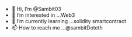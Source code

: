 - 👋 Hi, I’m @Sambit03
- 👀 I’m interested in ...Web3
- 🌱 I’m currently learning ...solidity smartcontract
- 📫 How to reach me ...@sambitDoteth

<!---
Sambit03/Sambit03 is a ✨ special ✨ repository because its `README.md` (this file) appears on your GitHub profile.
You can click the Preview link to take a look at your changes.
--->
